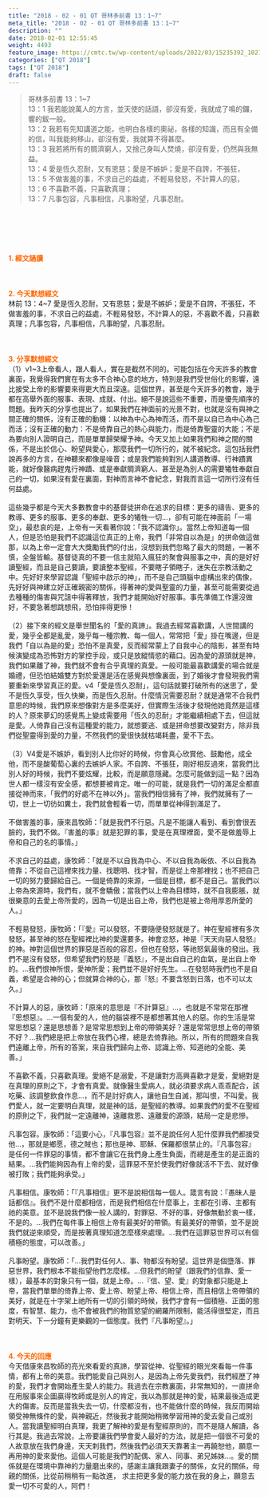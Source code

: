 ```yaml
---
title: "2018 - 02 - 01 QT 哥林多前書 13：1~7"
meta_title: "2018 - 02 - 01 QT 哥林多前書 13：1~7"
description: ""
date: 2018-02-01 12:55:45
weight: 4493
feature_image: https://cmtc.tw/wp-content/uploads/2022/03/15235392_10211799862337740_180693556567566654_o-1.webp
categories: ["QT 2018"]
tags: ["QT 2018"]
draft: false
---
```


<blockquote>哥林多前書 13：1~7<br />
13：1 我若能說萬人的方言，並天使的話語，卻沒有愛，我就成了鳴的鑼，響的鈸一般。<br />
13：2 我若有先知講道之能，也明白各樣的奧祕，各樣的知識，而且有全備的信，叫我能夠移山，卻沒有愛，我就算不得甚麼。<br />
13：3 我若將所有的賙濟窮人，又捨己身叫人焚燒，卻沒有愛，仍然與我無益。<br />
13：4 愛是恆久忍耐，又有恩慈；愛是不嫉妒；愛是不自誇，不張狂，<br />
13：5 不做害羞的事，不求自己的益處，不輕易發怒，不計算人的惡，<br />
13：6 不喜歡不義，只喜歡真理；<br />
13：7 凡事包容，凡事相信，凡事盼望，凡事忍耐。</blockquote><br />
&nbsp;<br />
<br />
&nbsp;<br />
<br />
<span style="color: #ff6600;"><strong>1. </strong><strong>經文誦讀</strong></span><br />
<br />
<span style="color: #ff6600;"><strong> </strong></span><br />
<br />
<span style="color: #ff6600;"><strong>2. 今天默想</strong><strong>經文<br />
</strong></span>林前 13：4~7 愛是恆久忍耐，又有恩慈；愛是不嫉妒；愛是不自誇，不張狂，不做害羞的事，不求自己的益處，不輕易發怒，不計算人的惡，不喜歡不義，只喜歡真理；凡事包容，凡事相信，凡事盼望，凡事忍耐。<br />
<br />
&nbsp;<br />
<br />
<span style="color: #ff6600;"><strong>3. 分享默想經文<br />
</strong></span>（1）v1~3上帝看人，跟人看人，實在是截然不同的。可能包括在今天許多的教會裏面，我覺得我們實在有太多不合神心意的地方，特別是我們受世俗化的影響，遠比接受上帝的影響要來得更大而且深遠。這個世界，甚至是今天許多的教會，幾乎都在高舉外面的服事、表現、成就、付出。絕不是說這些不重要，而是優先順序的問題。我昨天的分享也提出了，如果我們在神面前的光景不對，也就是沒有與神之間正確的關係，沒有正確的動機：以神為中心為神而活，而不是以自已為中心為己而活；沒有正確的動力：不是倚靠自己的熱心與能力，而是倚靠聖靈的大能；不是為要向別人證明自己，而是單單歸榮耀予神。今天又加上如果我們和神之間的關係，不是出於信心、盼望與愛心，那麼我們一切所行的，就不被紀念。這包括我們說再多的方言，在神聽來都像是噪音；或是我們能夠對別人講道教導、行神蹟異能，就好像醫病趕鬼行神蹟、或是奉獻賙濟窮人、甚至是為別人的需要犧牲奉獻自己的一切，如果沒有愛在裏面，對神而言神不會紀念，對我而言這一切所行沒有任何益處。<br />
<br />
這些幾乎都是今天大多數教會中的基督徒拼命在追求的目標：更多的禱告、更多的教導、更多的服事、更多的奉獻、更多的犧牲一切…，卻有可能在神面前「一場空」，最悲哀的是，上帝有一天看著你說：「我不認識你」。當然上帝知道每一個人，但是恐怕是我們不認識這位真正的上帝，我們「非常自以為是」的拼命做這做那，以為上帝一定會大大獎勵我們的付出，沒想到我們忽略了最大的問題，一著不慎，全盤皆輸。基督徒真的不要一信主就陷入瘋狂的聚會與服事之中，真的是好好讀聖經，而且是自己要讀，要讀整本聖經，不要瞎子領瞎子，迷失在宗教活動之中。先好好來學習認識「聖經中啟示的神」，而不是自己頭腦中虛構出來的偶像，先好好與神建立好正確親密的關係，得著神的愛與聖靈的力量，甚至可能需要從過去種種的傷害與咒詛中得著釋放，我們才能開始好好服事。事先準備工作還沒做好，不要急著想跳想飛，恐怕摔得更慘！<br />
<br />
（2）接下來的經文是舉世聞名的「愛的真諦」。我過去經常喜歡講，人世間講的愛，幾乎全都是亂愛，幾乎每一種宗教、每一個人，常常把「愛」掛在嘴邊，但是我們「自以為是的愛」恐怕不是真愛，反而經常蒙上了自我中心的陰影，甚至有時候演變成為恐怖對方的掌控手段，或只是放縱情慾的藉口。因為愛的源頭就是神，我們如果離了神，我們就不會有合乎真理的真愛。一般可能最喜歡講愛的場合就是婚禮，但恐怕結婚雙方對於愛還是活在感覺與想像裏面，到了婚後才會發現我們需要重新來學習真正的愛。v4「愛是恆久忍耐」，這句話就要打破所有的迷思了，愛不是恆久享受，恆久快樂，而是恆久忍耐。什麼情況需要忍耐？就是通常不合我們意思的時候，我們原來想像對方是多麼美好，但實際生活後才發現他她竟然是這樣的人？原來夢幻的感覺馬上變成需要用「恆久的忍耐」才能繼續相處下去，但這就是愛。人倚靠自己沒有這種愛的能力，就想要逃、或是拼命想要改變對方，除非我們從聖靈得到愛的力量，不然我們的愛很快就枯竭耗盡，愛不下去。<br />
<br />
（3）V4愛是不嫉妒，看到別人比你好的時候，你會真心欣賞他、鼓勵他，成全他，而不是酸葡萄心裏的去嫉妒人家。不自誇、不張狂，剛好相反過來，當我們比別人好的時候，我們不要炫耀，比較，而是願意隱藏。怎麼可能做到這一點？因為世人都一樣沒有安全感，都想要被肯定。唯一的可能，就是我們一切的滿足全都直接從神而來，「我們的好處不在神以外」。當我們相信擁有了神，我們就擁有了一切，世上一切彷如糞土，我們就會輕看一切，而單單從神得到滿足了。<br />
<br />
不做害羞的事，康來昌牧師：「就是我們不行惡。凡是不能讓人看到、看到會很丟臉的，我們不做。『害羞的事』就是犯罪的事，愛是在真理裡面，愛不是做羞辱上帝和自己的名的事情。」<br />
<br />
不求自己的益處，康牧師：「就是不以自我為中心、不以自我為皈依、不以自我為倚靠；不從自己這裡來找力量、找聰明、找才智，而是從上帝那裡找；也不把自己一切的努力要歸給自己。一個是倚靠的來源，一個是目標，都不是自己。當我們以上帝為來源時，我們有，就不會驕傲；當我們以上帝為目標時，就不自我膨脹，就很樂意的去愛上帝所愛的，因為一切是出自上帝，我們也是被上帝用厚恩所愛的人。」<br />
<br />
不輕易發怒，康牧師：「『愛』可以發怒，不要隨便發怒就是了。神在聖經裡有多次發怒，甚至神的怒在聖經裡比神的愛還要多。神會忿怒，神是『天天向惡人發怒』的神。神對這個世界的罪惡是百般的容忍，但也在發怒，等祂怒氣最後的發出。我們不是沒有發怒，但希望我們的怒是『義怒』，不是出自自己的血氣，是出自上帝的。…我們恨神所恨，愛神所愛；我們並不是好好先生。…在發怒時我們也不是自義，希望是合神的心；但就算合神的心，那『怒』不要含怒到日落，也不可以太久。」<br />
<br />
不計算人的惡，康牧師：「原來的意思是『不計算惡』…，也就是不常常在那裡『思想惡』。…一個有愛的人，他的腦袋裡不是都想著其他人的惡。你的生活是常常思想惡？還是思想善？是常常思想到上帝的帶領美好？還是常常思想上帝的帶領不好？…我們總是把上帝放在我們心裡，總是去倚靠祂。所以，所有的問題來自我們遠離上帝，所有的答案，來自我們歸向上帝、認識上帝、知道祂的全能、美善。」<br />
<br />
不喜歡不義，只喜歡真理。愛絕不是溺愛，不是讓對方高興喜歡才是愛，愛絕對是在真理的原則之下，才會有真愛。就像醫生愛病人，就必須要求病人乖乖配合，該吃藥、該調整飲食作息…，而不是討好病人，讓他自生自滅，那叫恨，不叫愛。我們愛人，就一定要明白真理，就是神的話，是聖經的教導。如果我們的愛不在聖經的原則之下，我們就一定遠離神，遠離救恩、遠離愛的源頭，結局一定是悲慘。<br />
<br />
凡事包容。康牧師：「這要小心，『凡事包容』並不是說任何人犯什麼罪我們都接受他…，那就是鄉愿，德之賊也；那也是神、耶穌、保羅都很禁止的。『凡事包容』是任何一件罪惡的事情，都不會讓它在我們身上產生負面，而總是產生的是正面的結果。…我們能夠因為有上帝的愛，這罪惡不至於使我們好像就活不下去、就好像被打敗；我們能夠承受。」<br />
<br />
凡事相信。康牧師：「『凡事相信』更不是說相信每一個人。箴言有說：『愚昧人是話都信』。我們不是什麼都相信，而是我們相信在什麼事上，主都在引導、主都有祂的美意。並不是說我們像一般人講的，對罪惡、不好的事，好像無動於衷一樣，不是的。…我們在每件事上相信上帝有最美好的帶領。有最美好的帶領，並不是說我們就逆來順受，而是按著真理知道怎麼樣來處理。…我們在這罪惡世界可以有個積極的態度，可以改善。」<br />
<br />
凡事盼望。康牧師：「…我們對任何人、事、物都沒有盼望。這世界是個墮落、罪惡世界，我們根本不能指望他們怎麼樣。…但我們的盼望（跟我們的信靠、愛一樣），最基本的對象只有一個，就是上帝。…『信、望、愛』的對象都只能是上帝，當我們單單的倚靠上帝、愛上帝、盼望上帝、相信上帝，而且相信上帝帶領的美好，就是在十字架上祂所有一切的引領的時候，我們才會有一個積極、正面的態度，有智慧、能力，也不會被我們的物質慾望的網羅所限制，能活得很堅定，而且對明天、下一分鐘有更樂觀的一個態度。我們『凡事盼望』。」<br />
<br />
&nbsp;<br />
<br />
<span style="color: #ff6600;"><strong>4. 今天的回應<br />
</strong></span>今天借康來昌牧師的亮光來看愛的真諦，學習從神、從聖經的眼光來看每一件事情，都有上帝的美意。我們能愛自己與別人，是因為上帝先愛我們，我們經歷了神的愛，我們才會開始產生愛人的能力。我過去在宗教裏面，非常無知的，一直拼命在用服事來企圖贏得牧師或是別人的肯定，我以為那就是神的愛，結果最後造成更大的傷害。反而是當我失去一切，什麼都沒有，也不能做什麼的時候，我反而開始領受神無條件的愛，與神親近，然後我才能開始稍微學習用神的愛去愛自己或別人。當我讀聖經明白真理，我更了解神的愛是有聖經原則的，而不是隨人解讀，各行其是。我過去常說，上帝要讓我們學會愛人最好的方法，就是把一個很不可愛的人故意放在我們身邊，天天刺我們，然後我們必須天天靠著主一再饒恕他，願意一再用神的愛來愛他。這個人可能是我們的配偶、家人、同事、弟兄姊妹…。愛的關係就是在環境中靠神的力量磨出來的，感謝主讓我跟妻子的關係，女兒的關係，母親的關係，比從前稍稍有一點改進， 求主把更多愛的能力放在我的身上，願意去愛一切不可愛的人，阿們！<br />
<br />
&nbsp;
        